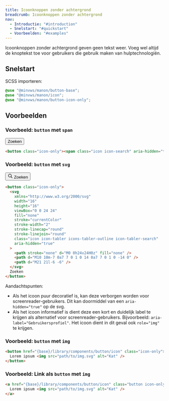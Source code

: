 ```yaml
---
title: Icoonknoppen zonder achtergrond
breadcrumb: Icoonknoppen zonder achtergrond
nav:
  - Introductie: "#introduction"
  - Snelstart: "#quickstart"
  - Voorbeelden: "#examples"
---
```


<p id="introduction">Icoonknoppen zonder achtergrond geven geen tekst weer. Voeg wel altijd de
knoptekst toe voor gebruikers die gebruik maken van hulptechnologiën.</p>

<h2 id="quickstart">Snelstart</h2>

SCSS importeren:

```scss
@use "@minvws/manon/button-base";
@use "@minvws/manon/icon";
@use "@minvws/manon/button-icon-only";
```

<h2 id="examples">Voorbeelden</h2>

### Voorbeeld: `button` met `span`

<button class="icon-only">
  <span class="icon icon-search" aria-hidden="true"></span>Zoeken
</button>

```html
<button class="icon-only"><span class="icon icon-search" aria-hidden="true"></span>Zoeken</button>
```

### Voorbeeld: `button` met `svg`

<button class="icon-only">
  <svg
    xmlns="http://www.w3.org/2000/svg"
    width="16"
    height="16"
    viewBox="0 0 24 24"
    fill="none"
    stroke="currentColor"
    stroke-width="2"
    stroke-linecap="round"
    stroke-linejoin="round"
    class="icon icon-tabler icons-tabler-outline icon-tabler-search"
    aria-hidden="true"
    ><path stroke="none" d="M0 0h24v24H0z" fill="none" /><path
      d="M10 10m-7 0a7 7 0 1 0 14 0a7 7 0 1 0 -14 0"
    /><path d="M21 21l-6 -6" /></svg
  >
  Zoeken
</button>

```html
<button class="icon-only">
  <svg
    xmlns="http://www.w3.org/2000/svg"
    width="16"
    height="16"
    viewBox="0 0 24 24"
    fill="none"
    stroke="currentColor"
    stroke-width="2"
    stroke-linecap="round"
    stroke-linejoin="round"
    class="icon icon-tabler icons-tabler-outline icon-tabler-search"
    aria-hidden="true"
  >
    <path stroke="none" d="M0 0h24v24H0z" fill="none" />
    <path d="M10 10m-7 0a7 7 0 1 0 14 0a7 7 0 1 0 -14 0" />
    <path d="M21 21l-6 -6" />
  </svg>
  Zoeken
</button>
```

<div class="explanation">
  <span>Aandachtspunten:</span>
  <ul>
    <li>
      Als het icoon puur decoratief is, kan deze verborgen worden voor
      screenreader-gebruikers. Dit kan doormiddel van een <code>aria-hidden="true"</code> op de
      svg.
    </li>
    <li>
      Als het icoon informatief is dient deze een kort en duidelijk label te krijgen als
      alternatief voor screenreader-gebruikers. Bijvoorbeeld:
      <code>aria-label="Gebruikersprofiel"</code>. Het icoon dient in dit geval ook
      <code>role="img"</code> te krijgen.
    </li>
  </ul>
</div>

### Voorbeeld: `button` met `img`

<!-- <button class="icon-only"> -->
<!--   Lorem ipsum <img src="/img/cat.svg" alt="Kat" /> -->
<!-- </button> -->

```html
<button href="{base}/library/components/button/icon" class="icon-only">
  Lorem ipsum <img src="path/to/img.svg" alt="Kat" />
</button>
```

### Voorbeeld: Link als `button` met `img`

<!-- <a href="{base}/library/components/button/icon" class="button icon-only"> -->
<!--   Lorem ipsum <img src="" alt="Kat" /> -->
<!-- </a> -->

```html
<a href="{base}/library/components/button/icon" class="button icon-only">
  Lorem ipsum <img src="path/to/img.svg" alt="Kat" />
</a>
```
